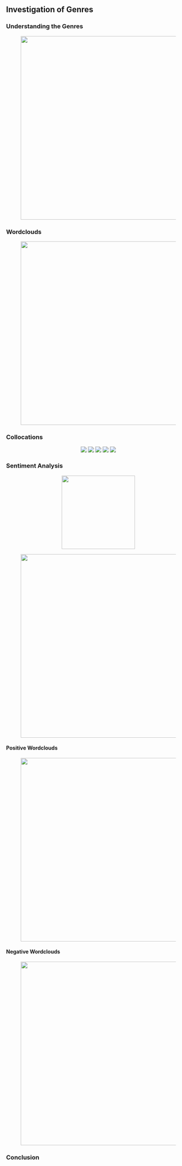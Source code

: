 ## Investigation of Genres

### Understanding the Genres

<figure style="text-align: center;">
  <img src="./images/genre_investi.png" width="500" />
</figure>

### Wordclouds
<figure style="text-align: center;">
  <img src="./images/genre_wordclouds1.png" width="500" />
</figure>

### Collocations

<figure style="text-align: center;">
  <img src="./images/genre_collo1.png" />
  <img src="./images/genre_collo2.png" />
  <img src="./images/genre_collo3.png" />
  <img src="./images/genre_collo4.png" />
  <img src="./images/genre_collo5.png" />
</figure>

### Sentiment Analysis

<figure style="text-align: center;">
  <img src="./images/genre_mean_std.png" width="200" />
</figure>

<figure style="text-align: center;">
  <img src="./images/genre_sentiment1.png" width="500" />
</figure>

#### Positive Wordclouds

<figure style="text-align: center;">
  <img src="./images/genre_positive.png" width="500" />
</figure>

#### Negative Wordclouds

<figure style="text-align: center;">
  <img src="./images/genre_negative.png" width="500" />
</figure>

### Conclusion
